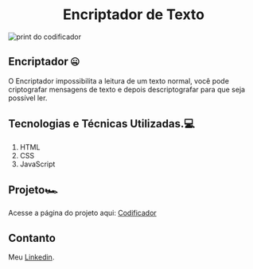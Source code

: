<h1 align="center">Encriptador de Texto</h1>

![print do codificador](https://github.com/ThiagoGois1011/codificador/assets/104660897/a356ddf8-a596-4711-bb8b-cb6898f064f7)

## Encriptador 🤐

O Encriptador impossibilita a leitura de um texto normal, você pode criptografar mensagens de texto e depois descriptografar para que seja possível ler.

## Tecnologias e Técnicas Utilizadas.💻

1. HTML
2. CSS
3. JavaScript

## Projeto🏎️

Acesse a página do projeto aqui: [Codificador](https://thiagogois1011.github.io/codificador/)

## Contanto
Meu <a href="https://www.linkedin.com/in/thiago-gois-ba26b1238/" target="_blank">Linkedin</a>.

